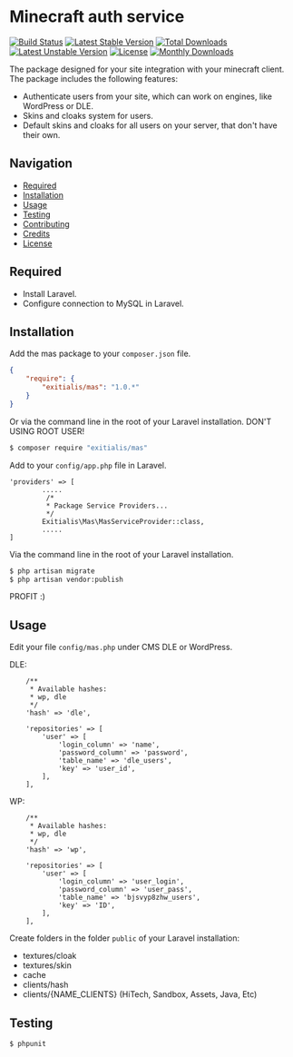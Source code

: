 Minecraft auth service
================

[![Build Status](https://travis-ci.org/Exitialis/Mas.svg?branch=master)](https://travis-ci.org/Exitialis/Mas)
[![Latest Stable Version](https://poser.pugx.org/exitialis/mas/v/stable)](https://packagist.org/packages/exitialis/mas)
[![Total Downloads](https://poser.pugx.org/exitialis/mas/downloads)](https://packagist.org/packages/exitialis/mas)
[![Latest Unstable Version](https://poser.pugx.org/exitialis/mas/v/unstable)](https://packagist.org/packages/exitialis/mas)
[![License](https://poser.pugx.org/exitialis/mas/license)](https://packagist.org/packages/exitialis/mas)
[![Monthly Downloads](https://poser.pugx.org/exitialis/mas/d/monthly)](https://packagist.org/packages/exitialis/mas)

The package designed for your site integration with your minecraft client. The package includes the following features:

- Authenticate users from your site, which can work on engines, like WordPress or DLE.
- Skins and cloaks system for users.
- Default skins and cloaks for all users on your server, that don't have their own.

Navigation
--------

- [Required](#required)
- [Installation](#installation)
- [Usage](#usage)
- [Testing](#testing)
- [Contributing](#contributing)
- [Credits](#credits)
- [License](#license)

Required
--------

- Install Laravel.
- Configure connection to MySQL in Laravel.

Installation
------------


Add the mas package to your `composer.json` file.

``` json
{
    "require": {
        "exitialis/mas": "1.0.*"
    }
}
```

Or via the command line in the root of your Laravel installation.
DON'T USING ROOT USER!

``` bash
$ composer require "exitialis/mas"
```

Add to your `config/app.php` file in Laravel. 

``` 
'providers' => [
        .....
         /*
         * Package Service Providers...
         */
		Exitialis\Mas\MasServiceProvider::class,
        .....
]
```

Via the command line in the root of your Laravel installation.

``` bash
$ php artisan migrate
$ php artisan vendor:publish
```

PROFIT :)

Usage
-----

Edit your file `config/mas.php` under CMS DLE or WordPress.

DLE:
```
    /**
     * Available hashes:
     * wp, dle
     */
    'hash' => 'dle', 

    'repositories' => [
        'user' => [
            'login_column' => 'name',
            'password_column' => 'password',
            'table_name' => 'dle_users',
            'key' => 'user_id',
        ],
    ],
```
WP:
```
    /**
     * Available hashes:
     * wp, dle
     */
    'hash' => 'wp',

    'repositories' => [
        'user' => [
            'login_column' => 'user_login',
            'password_column' => 'user_pass',
            'table_name' => 'bjsvyp8zhw_users',
            'key' => 'ID',
        ],
    ],
```
Create folders in the folder `public` of your Laravel installation:

- textures/cloak
- textures/skin
- cache
- clients/hash
- clients/{NAME_CLIENTS} (HiTech, Sandbox, Assets, Java, Etc)

Testing
-------

``` bash
$ phpunit
```

